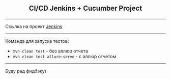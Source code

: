 ## <p align="center"> CI/CD Jenkins + Cucumber Project</p>
___
Ссылка на проект [Jenkins]("http://149.154.71.152:8082/job/IBS_FullStackQA/job/2024-02/job/FazlyakhmetovDA/")
___
Команда для запуска тестов:
- `mvn clean test` - без аллюр отчета
- `mvn clean test allure:serve` - с аллюр отчетом
___

Буду рад фидбэку)
